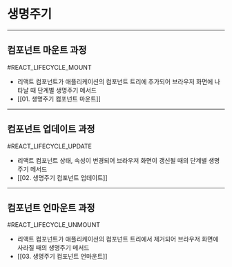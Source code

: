 
# 생명주기
---

## 컴포넌트 마운트 과정 

#REACT_LIFECYCLE_MOUNT

- 리액트 컴포넌트가 애플리케이션의 컴포넌트 트리에 추가되어 브라우저 화면에 나타날 때 단계별 생명주기 메서드 
- [[01. 생명주기 컴포넌트 마운트]]
---
## 컴포넌트 업데이트 과정

#REACT_LIFECYCLE_UPDATE

- 리액트 컴포넌트 상태, 속성이 변경되어 브라우저 화면이 갱신될 때의 단계별 생명주기 메서드
- [[02. 생명주기 컴포넌트 업데이트]]
---
## 컴포넌트 언마운트 과정

#REACT_LIFECYCLE_UNMOUNT

- 리액트 컴포넌트가 애플리케이션의 컴포넌트 트리에서 제거되어 브라우저 화면에 사라질 때의 생명주기 메서드
- [[03. 생명주기 컴포넌트 언마운트]]